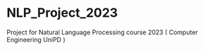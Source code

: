 # NLP_Project_2023
Project for Natural Language Processing course 2023 ( Computer Engineering UniPD )

